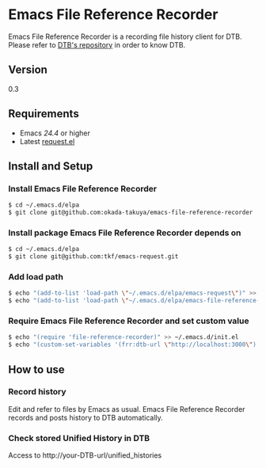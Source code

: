 # Emacs File Reference Recorder
Emacs File Reference Recorder is a recording file history client for DTB.
Please refer to [DTB's repository](https://github.com/nomlab/DTB) in order to know DTB.

## Version
0.3

## Requirements
+ Emacs *24.4* or higher
+ Latest [request.el](https://github.com/tkf/emacs-request)

## Install and Setup

### Install Emacs File Reference Recorder

```sh
$ cd ~/.emacs.d/elpa
$ git clone git@github.com:okada-takuya/emacs-file-reference-recorder
```

### Install package Emacs File Reference Recorder depends on

```sh
$ cd ~/.emacs.d/elpa
$ git clone git@github.com:tkf/emacs-request.git
```

### Add load path

```sh
$ echo "(add-to-list 'load-path \"~/.emacs.d/elpa/emacs-request\")" >> ~/.emacs.d/init.el
$ echo "(add-to-list 'load-path \"~/.emacs.d/elpa/emacs-file-reference-recorder\")" >> ~/.emacs.d/init.el
```

### Require Emacs File Reference Recorder and set custom value

```sh
$ echo "(require 'file-reference-recorder)" >> ~/.emacs.d/init.el
$ echo "(custom-set-variables '(frr:dtb-url \"http://localhost:3000\")'(frr:history-location \"~/.file-reference-history\"))" >> ~/.emacs.d/init.el
```

## How to use
### Record history
Edit and refer to files by Emacs as usual.
Emacs File Reference Recorder records and posts history to DTB automatically.

### Check stored Unified History in DTB
Access to http://your-DTB-url/unified_histories
